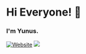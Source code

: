 # Hi Everyone! 👋


###  I'm Yunus. 

[![Website](https://img.shields.io/badge/yunusaltintop-me-orange)](https://yunusaltintop.me)
<img src="https://www.vectorlogo.zone/logos/spotify/spotify-icon.svg">
